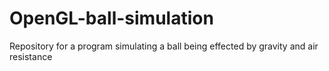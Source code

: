 # OpenGL-ball-simulation
Repository for a program simulating a ball being effected by gravity and air resistance
